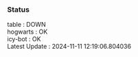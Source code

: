 ### Status


table : DOWN  
hogwarts : OK  
icy-bot : OK  
Latest Update : 2024-11-11 12:19:06.804036

